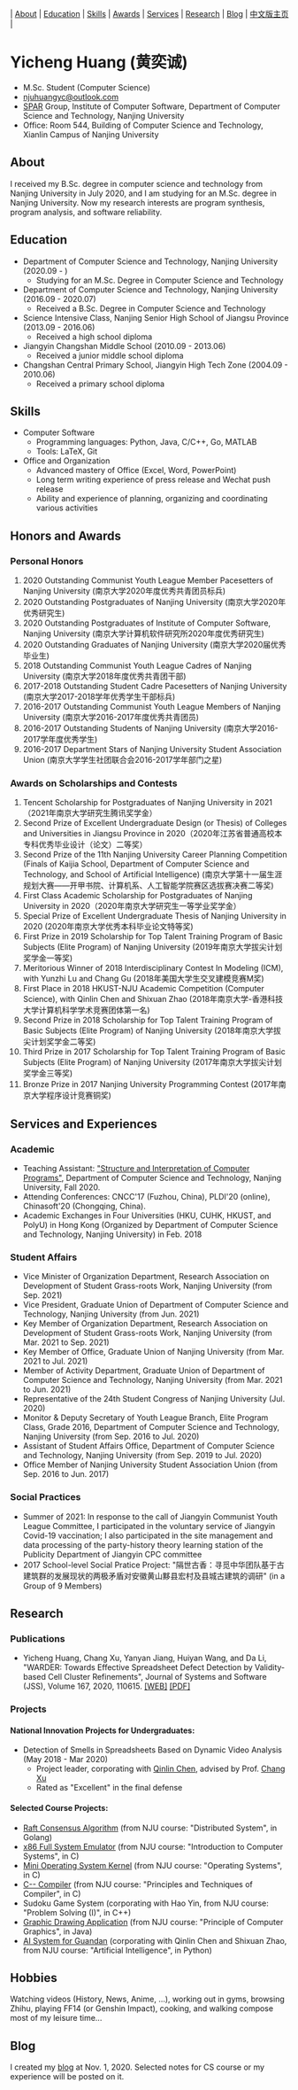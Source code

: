 
| [About](#about) | [Education](#education) | [Skills](#skills) | [Awards](#honors-and-awards) | [Services](#services-and-experiences) | [Research](#research) | [Blog](https://njubroccoli.github.io/blog/) | [中文版主页](https://njubroccoli.github.io/) |

# Yicheng Huang (黄奕诚)

- M.Sc. Student (Computer Science)
- <a href="mailto:njuhuangyc@outlook.com">njuhuangyc@outlook.com</a>
- <a href="http://ics.nju.edu.cn/spar/">SPAR</a> Group, Institute of Computer Software, Department of Computer Science and Technology, Nanjing University
- Office: Room 544, Building of Computer Science and Technology, Xianlin Campus of Nanjing University

## About

I received my B.Sc. degree in computer science and technology from Nanjing University in July 2020, and I am studying for an M.Sc. degree in Nanjing University. Now my research interests are program synthesis, program analysis, and software reliability.

## Education

- Department of Computer Science and Technology, Nanjing University (2020.09 - )
  - Studying for an M.Sc. Degree in Computer Science and Technology
- Department of Computer Science and Technology, Nanjing University (2016.09 - 2020.07)
  - Received a B.Sc. Degree in Computer Science and Technology
- Science Intensive Class, Nanjing Senior High School of Jiangsu Province (2013.09 - 2016.06)
  - Received a high school diploma
- Jiangyin Changshan Middle School (2010.09 - 2013.06)
  - Received a junior middle school diploma
- Changshan Central Primary School, Jiangyin High Tech Zone (2004.09 - 2010.06)
  - Received a primary school diploma

## Skills

- Computer Software
    + Programming languages: Python, Java, C/C++, Go, MATLAB
    + Tools: LaTeX, Git
- Office and Organization
    + Advanced mastery of Office (Excel, Word, PowerPoint)
    + Long term writing experience of press release and Wechat push release
    + Ability and experience of planning, organizing and coordinating various activities

## Honors and Awards

### Personal Honors

1. 2020 Outstanding Communist Youth League Member Pacesetters of Nanjing University (南京大学2020年度优秀共青团员标兵)
2. 2020 Outstanding Postgraduates of Nanjing University (南京大学2020年优秀研究生)
3. 2020 Outstanding Postgraduates of Institute of Computer Software, Nanjing University (南京大学计算机软件研究所2020年度优秀研究生)
4. 2020 Outstanding Graduates of Nanjing University (南京大学2020届优秀毕业生)
5. 2018 Outstanding Communist Youth League Cadres of Nanjing University (南京大学2018年度优秀共青团干部)
6. 2017-2018 Outstanding Student Cadre Pacesetters of Nanjing University (南京大学2017-2018学年优秀学生干部标兵)
7. 2016-2017 Outstanding Communist Youth League Members of Nanjing University (南京大学2016-2017年度优秀共青团员)
8. 2016-2017 Outstanding Students of Nanjing University (南京大学2016-2017学年度优秀学生)
9. 2016-2017 Department Stars of Nanjing University Student Association Union (南京大学学生社团联合会2016-2017学年部门之星)

### Awards on Scholarships and Contests

1. Tencent Scholarship for Postgraduates of Nanjing University in 2021（2021年南京大学研究生腾讯奖学金）
2. Second Prize of Excellent Undergraduate Design (or Thesis) of Colleges and Universities in Jiangsu Province in 2020（2020年江苏省普通高校本专科优秀毕业设计（论文）二等奖）
3. Second Prize of the 11th Nanjing University Career Planning Competition (Finals of Kaijia School, Department of Computer Science and Technology, and School of Artificial Intelligence) (南京大学第十一届生涯规划大赛——开甲书院、计算机系、人工智能学院赛区选拔赛决赛二等奖)
4. First Class Academic Scholarship for Postgraduates of Nanjing University in 2020（2020年南京大学研究生一等学业奖学金）
5. Special Prize of Excellent Undergraduate Thesis of Nanjing University in 2020 (2020年南京大学优秀本科毕业论文特等奖)
6. First Prize in 2019 Scholarship for Top Talent Training Program of Basic Subjects (Elite Program) of Nanjing University (2019年南京大学拔尖计划奖学金一等奖)
7. Meritorious Winner of 2018 Interdisciplinary Contest In Modeling (ICM), with Yunzhi Lu and Chang Gu (2018年美国大学生交叉建模竞赛M奖)
8. First Place in 2018 HKUST-NJU Academic Competition (Computer Science), with Qinlin Chen and Shixuan Zhao (2018年南京大学-香港科技大学计算机科学学术竞赛团体第一名)
9. Second Prize in 2018 Scholarship for Top Talent Training Program of Basic Subjects (Elite Program) of Nanjing University (2018年南京大学拔尖计划奖学金二等奖)
10. Third Prize in 2017 Scholarship for Top Talent Training Program of Basic Subjects (Elite Program) of Nanjing University (2017年南京大学拔尖计划奖学金三等奖)
11. Bronze Prize in 2017 Nanjing University Programming Contest (2017年南京大学程序设计竞赛铜奖)

## Services and Experiences

### Academic

- Teaching Assistant: <a href="https://nju-sicp.bitbucket.io">"Structure and Interpretation of Computer Programs"</a>, Department of Computer Science and Technology, Nanjing University, Fall 2020.
- Attending Conferences: CNCC'17 (Fuzhou, China), PLDI'20 (online), Chinasoft'20 (Chongqing, China).
- Academic Exchanges in Four Universities (HKU, CUHK, HKUST, and PolyU) in Hong Kong (Organized by Department of Computer Science and Technology, Nanjing University) in Feb. 2018

### Student Affairs

- Vice Minister of Organization Department, Research Association on Development of Student Grass-roots Work, Nanjing University (from Sep. 2021)
- Vice President, Graduate Union of Department of Computer Science and Technology, Nanjing University (from Jun. 2021)
- Key Member of Organization Department, Research Association on Development of Student Grass-roots Work, Nanjing University (from Mar. 2021 to Sep. 2021)
- Key Member of Office, Graduate Union of Nanjing University (from Mar. 2021 to Jul. 2021)
- Member of Activity Department, Graduate Union of Department of Computer Science and Technology, Nanjing University (from Mar. 2021 to Jun. 2021)
- Representative of the 24th Student Congress of Nanjing University (Jul. 2020)
- Monitor & Deputy Secretary of Youth League Branch, Elite Program Class, Grade 2016, Department of Computer Science and Technology, Nanjing University (from Sep. 2016 to Jul. 2020)
- Assistant of Student Affairs Office, Department of Computer Science and Technology, Nanjing University (from Sep. 2019 to Jul. 2020)
- Office Member of Nanjing University Student Association Union (from Sep. 2016 to Jun. 2017)

### Social Practices

- Summer of 2021: In response to the call of Jiangyin Communist Youth League Committee, I participated in the voluntary service of Jiangyin Covid-19 vaccination; I also participated in the site management and data processing of the party-history theory learning station of the Publicity Department of Jiangyin CPC committee
- 2017 School-level Social Pratice Project: "隔世古香：寻觅中华团队基于古建筑群的发展现状的两极矛盾对安徽黄山黟县宏村及县城古建筑的调研" (in a Group of 9 Members)

## Research

### Publications

- Yicheng Huang, Chang Xu, Yanyan Jiang, Huiyan Wang, and Da Li, "WARDER: Towards Effective Spreadsheet Defect Detection by Validity-based Cell Cluster Refinements", Journal of Systems and Software (JSS), Volume 167, 2020, 110615. <a href="https://doi.org/10.1016/j.jss.2020.110615">[WEB]</a> <a href="https://njubroccoli.github.io/publications/huang_2020_warder.pdf">[PDF]</a>

### Projects

#### National Innovation Projects for Undergraduates:

- Detection of Smells in Spreadsheets Based on Dynamic Video Analysis (May 2018 - Mar 2020)
    - Project leader, corporating with [Qinlin Chen](https://qinlinchen.github.io/), advised by Prof. [Chang Xu](https://cs.nju.edu.cn/changxu/)
    - Rated as "Excellent" in the final defense

#### Selected Course Projects:

- [Raft Consensus Algorithm](https://github.com/NJUBroccoli/raft-impl) (from NJU course: "Distributed System", in Golang)
- [x86 Full System Emulator](https://github.com/NJUBroccoli/Programming-Assignment-2017) (from NJU course: "Introduction to Computer Systems", in C)
- [Mini Operating System Kernel](https://github.com/NJUBroccoli/oslab) (from NJU course: "Operating Systems", in C)
- [C-- Compiler](https://github.com/NJUBroccoli/HYCompiler) (from NJU course: "Principles and Techniques of Compiler", in C)
- Sudoku Game System (corporating with Hao Yin, from NJU course: "Problem Solving (I)", in C++)
- [Graphic Drawing Application](https://github.com/NJUBroccoli/HYC-Paint) (from NJU course: "Principle of Computer Graphics", in Java)
- [AI System for Guandan](https://github.com/QinlinChen/guandan-ai) (corporating with Qinlin Chen and Shixuan Zhao, from NJU course: "Artificial Intelligence", in Python)

## Hobbies

Watching videos (History, News, Anime, ...), working out in gyms, browsing Zhihu, playing FF14 (or Genshin Impact), cooking, and walking compose most of my leisure time...

## Blog

I created my [blog](https://njubroccoli.github.io/blog/) at Nov. 1, 2020. Selected notes for CS course or my experience will be posted on it. 